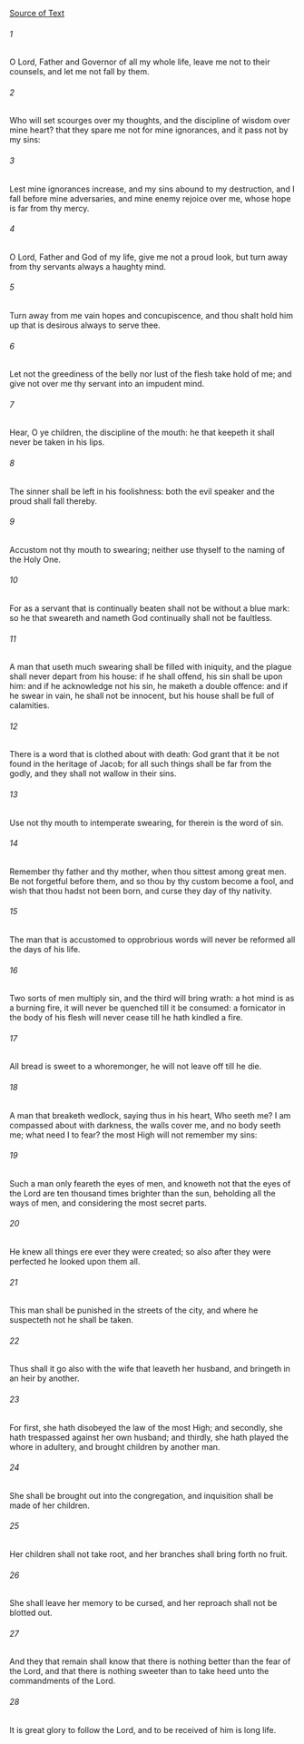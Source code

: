 [Source of Text](https://github.com/scrollmapper/bible_databases_deuterocanonical)

###### 1
O Lord, Father and Governor of all my whole life, leave me not to their counsels, and let me not fall by them.

###### 2
Who will set scourges over my thoughts, and the discipline of wisdom over mine heart? that they spare me not for mine ignorances, and it pass not by my sins:

###### 3
Lest mine ignorances increase, and my sins abound to my destruction, and I fall before mine adversaries, and mine enemy rejoice over me, whose hope is far from thy mercy.

###### 4
O Lord, Father and God of my life, give me not a proud look, but turn away from thy servants always a haughty mind.

###### 5
Turn away from me vain hopes and concupiscence, and thou shalt hold him up that is desirous always to serve thee.

###### 6
Let not the greediness of the belly nor lust of the flesh take hold of me; and give not over me thy servant into an impudent mind.

###### 7
Hear, O ye children, the discipline of the mouth: he that keepeth it shall never be taken in his lips.

###### 8
The sinner shall be left in his foolishness: both the evil speaker and the proud shall fall thereby.

###### 9
Accustom not thy mouth to swearing; neither use thyself to the naming of the Holy One.

###### 10
For as a servant that is continually beaten shall not be without a blue mark: so he that sweareth and nameth God continually shall not be faultless.

###### 11
A man that useth much swearing shall be filled with iniquity, and the plague shall never depart from his house: if he shall offend, his sin shall be upon him: and if he acknowledge not his sin, he maketh a double offence: and if he swear in vain, he shall not be innocent, but his house shall be full of calamities.

###### 12
There is a word that is clothed about with death: God grant that it be not found in the heritage of Jacob; for all such things shall be far from the godly, and they shall not wallow in their sins.

###### 13
Use not thy mouth to intemperate swearing, for therein is the word of sin.

###### 14
Remember thy father and thy mother, when thou sittest among great men. Be not forgetful before them, and so thou by thy custom become a fool, and wish that thou hadst not been born, and curse they day of thy nativity.

###### 15
The man that is accustomed to opprobrious words will never be reformed all the days of his life.

###### 16
Two sorts of men multiply sin, and the third will bring wrath: a hot mind is as a burning fire, it will never be quenched till it be consumed: a fornicator in the body of his flesh will never cease till he hath kindled a fire.

###### 17
All bread is sweet to a whoremonger, he will not leave off till he die.

###### 18
A man that breaketh wedlock, saying thus in his heart, Who seeth me? I am compassed about with darkness, the walls cover me, and no body seeth me; what need I to fear? the most High will not remember my sins:

###### 19
Such a man only feareth the eyes of men, and knoweth not that the eyes of the Lord are ten thousand times brighter than the sun, beholding all the ways of men, and considering the most secret parts.

###### 20
He knew all things ere ever they were created; so also after they were perfected he looked upon them all.

###### 21
This man shall be punished in the streets of the city, and where he suspecteth not he shall be taken.

###### 22
Thus shall it go also with the wife that leaveth her husband, and bringeth in an heir by another.

###### 23
For first, she hath disobeyed the law of the most High; and secondly, she hath trespassed against her own husband; and thirdly, she hath played the whore in adultery, and brought children by another man.

###### 24
She shall be brought out into the congregation, and inquisition shall be made of her children.

###### 25
Her children shall not take root, and her branches shall bring forth no fruit.

###### 26
She shall leave her memory to be cursed, and her reproach shall not be blotted out.

###### 27
And they that remain shall know that there is nothing better than the fear of the Lord, and that there is nothing sweeter than to take heed unto the commandments of the Lord.

###### 28
It is great glory to follow the Lord, and to be received of him is long life.